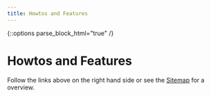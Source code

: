 ```yaml
---
title: Howtos and Features
---
```

{::options parse_block_html="true" /}


Howtos and Features
===================

Follow the links above on the right hand side or see the
[Sitemap](/sitemap.html) for a overview.


